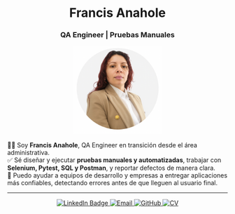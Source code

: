 <h1 align="center">Francis Anahole</h1>
<h3 align="center">QA Engineer | Pruebas Manuales</h3>

<p align="center">
  <img src="avatar.png" alt="Francis Anahole" width="200" height="200">
</p>

👩‍💻 Soy **Francis Anahole**, QA Engineer en transición desde el área administrativa.  
✅ Sé diseñar y ejecutar **pruebas manuales y automatizadas**, trabajar con **Selenium, Pytest, SQL y Postman**, y reportar defectos de manera clara.  
🚀 Puedo ayudar a equipos de desarrollo y empresas a entregar aplicaciones más confiables, detectando errores antes de que lleguen al usuario final.

---

<p align="center">
  <a href="https://www.linkedin.com/in/francis-anahole/">
    <img src="https://img.shields.io/badge/LinkedIn-0077B5?style=for-the-badge&logo=linkedin&logoColor=white" alt="LinkedIn Badge"/>
  </a>
  <a href="mailto:anaholef@gmail.com">
    <img src="https://img.shields.io/badge/Email-%23D14836.svg?style=for-the-badge&logo=gmail&logoColor=white" alt="Email"/>
  </a>
  <a href="https://github.com/FrancisAnahole">
    <img src="https://img.shields.io/badge/GitHub-%23121011.svg?style=for-the-badge&logo=github&logoColor=white" alt="GitHub"/>
  </a>
  <a href="https://docs.google.com/document/d/1KdWM7GDKW3WIpNjrB0evANzvv2nJyfM6loEG8tImsXI/edit?usp=sharing" target="_blank">
    <img src="https://img.shields.io/badge/CV-%230A66C2.svg?style=for-the-badge&logo=googledrive&logoColor=white" alt="CV"/>
  </a>
</p>
